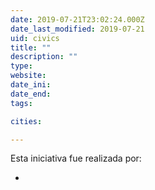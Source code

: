 ```yaml
---
date: 2019-07-21T23:02:24.000Z
date_last_modified: 2019-07-21
uid: civics
title: ""
description: ""
type: 
website: 
date_ini: 
date_end: 
tags:

cities: 

---
```


Esta iniciativa fue realizada por:

- [](/i/ic-vivero-de-iniciativas-ciudadanas.html)

